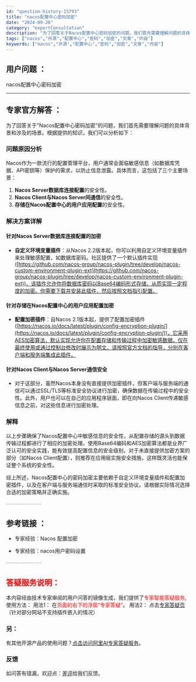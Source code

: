 ```yaml
---
id: "question-history-15793"
title: "nacos配置中心密码加密"
date: "2024-09-26"
category: "expertConsultation"
description: "为了回答关于Nacos配置中心密码加密的问题，我们首先需要理解问题的具体背景和涉及的场景。根据提供的知识，我们可以分析如下：### 问题原因分析Nacos作为一款流行的配置管理平台，用户通常会面临敏感信息（如数据库凭据、API密钥等）保护的需求，以防止信息泄露。具体而言，这包括了三个主要场景：1. "
tags: ["nacos","开源","配置中心","密码","加密","文章","内容"]
keywords: ["nacos","开源","配置中心","密码","加密","文章","内容"]
---
```


## 用户问题 ： 
 nacos配置中心密码加密  

---------------
## 专家官方解答 ：

为了回答关于"Nacos配置中心密码加密"的问题，我们首先需要理解问题的具体背景和涉及的场景。根据提供的知识，我们可以分析如下：

### 问题原因分析
Nacos作为一款流行的配置管理平台，用户通常会面临敏感信息（如数据库凭据、API密钥等）保护的需求，以防止信息泄露。具体而言，这包括了三个主要场景：
1. **Nacos Server数据库连接配置**的安全性。
2. **Nacos Client与Nacos Server间通信**的安全性。
3. **存储在Nacos配置中心的用户应用配置**的安全性。

### 解决方案详解
#### 针对Nacos Server数据库连接配置的加密
- **自定义环境变量插件**：从Nacos 2.2版本起，你可以利用自定义环境变量插件来处理敏感配置，如数据库密码。社区提供了一个默认插件实现([https://github.com/nacos-group/nacos-plugin/tree/develop/nacos-custom-environment-plugin-ext](https://github.com/nacos-group/nacos-plugin/tree/develop/nacos-custom-environment-plugin-ext))，该插件允许你将数据库密码以Base64编码形式存储，从而实现一定程度的加密。你需要下载并安装此插件，然后按照文档指引配置。

#### 针对存储在Nacos配置中心的用户应用配置加密
- **配置加密插件**：自Nacos 2.1版本起，提供了配置加密插件([https://nacos.io/docs/latest/plugin/config-encryption-plugin/](https://nacos.io/docs/latest/plugin/config-encryption-plugin/))，它采用AES加密算法，默认实现允许你在配置存储和传输过程中加密敏感数据，仅在最终使用或通过控制台修改时展示为明文。请按照官方文档的指导，分别在客户端和服务端集成此插件。

#### 针对Nacos Client与Nacos Server通信安全
- 对于这部分，虽然Nacos本身没有直接提供加密插件，但客户端与服务端的通信可以通过SSL/TLS等标准安全协议进行加密，确保数据在传输过程中的安全性。此外，用户也可以在自己的应用程序层面，即在向Nacos Client传递敏感信息之前，对这些信息进行加密处理。

### 解释
以上步骤确保了Nacos配置中心中敏感信息的安全性，从配置存储的源头到数据传输过程都进行了相应的加密处理。使用Base64编码和AES加密算法都是业界广泛认可的安全实践，能有效提高配置信息的安全级别。对于未直接提供加密方案的部分（如Nacos Client配置），则推荐在应用层实施安全措施，这样既灵活也能保证整个系统的安全性。

综上所述，Nacos配置中心的密码加密主要依赖于自定义环境变量插件和配置加密插件，以及在客户端与服务端通信时采取的标准安全协议。请根据实际情况选择合适的加密策略并正确实施。


<font color="#949494">---------------</font> 


## 参考链接 ：

* 专家经验：Nacos 配置加密 
 
 * 专家经验：nacos用户密码设置 


 <font color="#949494">---------------</font> 
 


## <font color="#FF0000">答疑服务说明：</font> 

本内容经由技术专家审阅的用户问答的镜像生成，我们提供了<font color="#FF0000">专家智能答疑服务</font>,使用方法：
用法1： 在<font color="#FF0000">页面的右下的浮窗”专家答疑“</font>。
用法2： 点击[专家答疑页](https://answer.opensource.alibaba.com/docs/intro)（针对部分网站不支持插件嵌入的情况）
### 另：


有其他开源产品的使用问题？[点击访问阿里AI专家答疑服务](https://answer.opensource.alibaba.com/docs/intro)。
### 反馈
如问答有错漏，欢迎点：[差评](https://ai.nacos.io/user/feedbackByEnhancerGradePOJOID?enhancerGradePOJOId=15803)给我们反馈。
